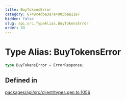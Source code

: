 ```yaml
---
title: BuyTokensError
category: 6749c4dba3a7a4005bae1197
hidden: false
slug: api.src.TypeAlias.BuyTokensError
order: 34
---
```


# Type Alias: BuyTokensError

```ts
type BuyTokensError = ErrorResponse;
```

## Defined in

[packages/api/src/client/types.gen.ts:1056](https://github.com/zkcloudworker/minatokens-lib/blob/main/packages/api/src/client/types.gen.ts#L1056)
